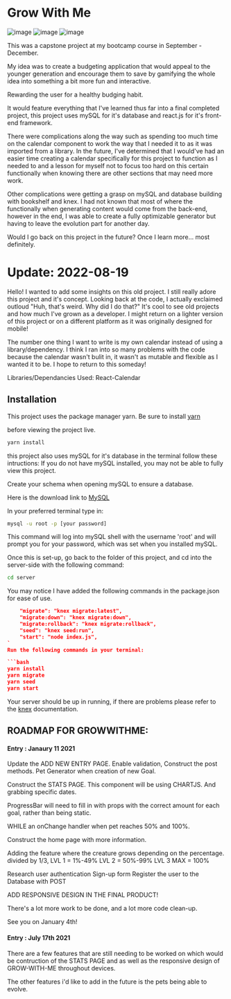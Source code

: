 # Grow With Me

![image](https://user-images.githubusercontent.com/71748268/185727820-8e61136c-f74b-4034-8aea-f814c53a4d29.png)
![image](https://user-images.githubusercontent.com/71748268/185728949-23092419-883b-4b0c-920f-9ea210faf590.png)
![image](https://user-images.githubusercontent.com/71748268/185728925-e4085831-f75c-47db-891d-7d2ce854612e.png)


This was a capstone project at my bootcamp course in September - December. 

My idea was to create a budgeting application that would appeal to the younger generation and encourage them to save by gamifying the whole idea into something a bit more fun and interactive. 

Rewarding the user for a healthy budging habit. 
 
It would feature everything that I've learned thus far into a final completed project, this project uses mySQL for it's database and react.js for it's front-end framework.
 
There were complications along the way such as spending too much time on the calendar component to work the way that I needed it to as it was imported from a library.
In the future, I've determined that I would've had an easier time creating a calendar specifically for this project to function as I needed to and a lesson for myself not to focus too hard on this certain functionally when knowing there are other sections that may need more work. 
 
Other complications were getting a grasp on mySQL and database building with bookshelf and knex. I had not known that most of where the functionally when generating content would come from the back-end, however in the end, I was able to create a fully optimizable generator but having to leave the evolution part for another day. 


Would I go back on this project in the future? 
Once I learn more... most definitely. 

# Update: 2022-08-19

Hello! I wanted to add some insights on this old project. 
I still really adore this project and it's concept. Looking back at the code, I actually exclaimed outloud "Huh, that's weird. Why did I do that?"
It's cool to see old projects and how much I've grown as a developer. 
I might return on a lighter version of this project or on a different platform as it was originally designed for mobile!

The number one thing I want to write is my own calendar instead of using a library/dependency. 
I think I ran into so many problems with the code because the calendar wasn't bulit in, it wasn't as mutable and flexible as I wanted it to be.
I hope to return to this someday!

Libraries/Dependancies Used: 
React-Calendar

## Installation
This project uses the package manager yarn.
Be sure to install [yarn](https://yarnpkg.com/)

before viewing the project live.

```bash
yarn install 
```

this project also uses mySQL for it's database in the terminal follow these intructions:
If you do not have mySQL installed, you may not be able to fully view this project.

Create your schema when opening mySQL to ensure a database. 

Here is the download link to [MySQL](https://www.mysql.com/downloads/)

In your preferred terminal type in:

```bash
mysql -u root -p [your password]
```
This command will log into mySQL shell with the username 'root' and will prompt you for your password, which was set when you installed mySQL. 

Once this is set-up, go back to the folder of this project, and cd into the server-side with the following command:

```bash
cd server
```

You may notice I have added the following commands in the package.json for ease of use. 

```json
    "migrate": "knex migrate:latest",
    "migrate:down": "knex migrate:down",
    "migrate:rollback": "knex migrate:rollback",
    "seed": "knex seed:run",
    "start": "node index.js",
`
Run the following commands in your terminal: 

```bash
yarn install
yarn migrate
yarn seed
yarn start
```

Your server should be up in running, if there are problems please refer to the [knex](https://knexjs.org/) documentation. 

## ROADMAP FOR GROWWITHME: 

#### Entry : Janaury 11 2021

Update the ADD NEW ENTRY PAGE.
Enable validation, 
Construct the post methods. 
Pet Generator when creation of new Goal.

Construct the STATS PAGE. 
This component will be using CHARTJS.
And grabbing specific dates.

ProgressBar will need to fill in with props with the correct amount for each goal, rather than being static.

WHILE an onChange handler when pet reaches 50% and 100%. 

Construct the home page with more information.


Adding the feature where the creature grows depending on the percentage.
divided by 1/3, 
LVL 1 = 1%-49%
LVL 2 = 50%-99% 
LVL 3 MAX = 100%  

Research user authentication 
Sign-up form
Register the user to the Database with POST

ADD RESPONSIVE DESIGN IN THE FINAL PRODUCT!

There's a lot more work to be done, and a lot more code clean-up. 

See you on January 4th!

#### Entry : July 17th 2021

There are a few features that are still needing to be worked on which would be contruction of the STATS PAGE and as well as the responsive design of GROW-WITH-ME throughout devices.

The other features i'd like to add in the future is the pets being able to evolve. 

